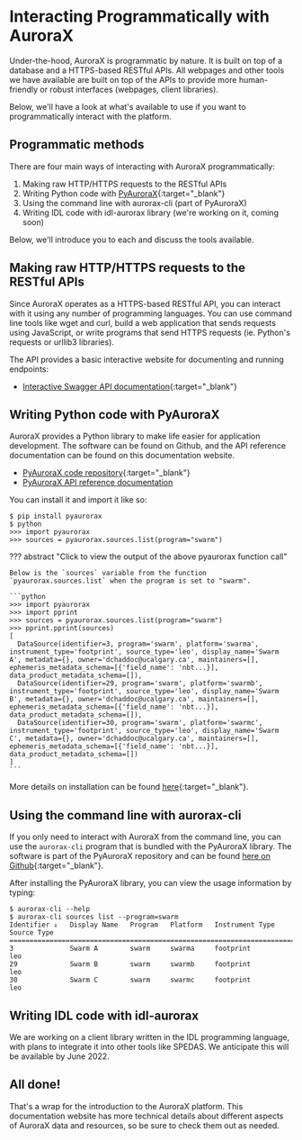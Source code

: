 # Interacting Programmatically with AuroraX

Under-the-hood, AuroraX is programmatic by nature. It is built on top of a database and a HTTPS-based RESTful APIs. All webpages and other tools we have available are built on top of the APIs to provide more human-friendly or robust interfaces (webpages, client libraries).

Below, we'll have a look at what's available to use if you want to programmatically interact with the platform.

## Programmatic methods

There are four main ways of interacting with AuroraX programmatically:

1. Making raw HTTP/HTTPS requests to the RESTful APIs
2. Writing Python code with [PyAuroraX](https://github.com/aurorax-space/pyaurorax){:target="_blank"}
3. Using the command line with aurorax-cli (part of PyAuroraX)
4. Writing IDL code with idl-aurorax library (we're working on it, coming soon)

Below, we'll introduce you to each and discuss the tools available.

## Making raw HTTP/HTTPS requests to the RESTful APIs

Since AuroraX operates as a HTTPS-based RESTful API, you can interact with it using any number of programming languages. You can use command line tools like wget and curl, build a web application that sends requests using JavaScript, or write programs that send HTTPS requests (ie. Python's requests or urllib3 libraries).

The API provides a basic interactive website for documenting and running endpoints:

- [Interactive Swagger API documentation](https://api.aurorax.space){:target="_blank"}

## Writing Python code with PyAuroraX

AuroraX provides a Python library to make life easier for application development. The software can be found on Github, and the API reference documentation can be found on this documentation website.

- [PyAuroraX code repository](https://github.com/aurorax-space/pyaurorax){:target="_blank"}
- [PyAuroraX API reference documentation](/code/pyaurorax_api_reference/pyaurorax/)

You can install it and import it like so:

```
$ pip install pyaurorax
$ python
>>> import pyaurorax
>>> sources = pyaurorax.sources.list(program="swarm")
```

??? abstract "Click to view the output of the above pyaurorax function call"

    Below is the `sources` variable from the function `pyaurorax.sources.list` when the program is set to "swarm".

    ```python
    >>> import pyaurorax
    >>> import pprint
    >>> sources = pyaurorax.sources.list(program="swarm")
    >>> pprint.pprint(sources)
    [
      DataSource(identifier=3, program='swarm', platform='swarma', instrument_type='footprint', source_type='leo', display_name='Swarm A', metadata={}, owner='dchaddoc@ucalgary.ca', maintainers=[], ephemeris_metadata_schema=[{'field_name': 'nbt...}], data_product_metadata_schema=[]),
      DataSource(identifier=29, program='swarm', platform='swarmb', instrument_type='footprint', source_type='leo', display_name='Swarm B', metadata={}, owner='dchaddoc@ucalgary.ca', maintainers=[], ephemeris_metadata_schema=[{'field_name': 'nbt...}], data_product_metadata_schema=[]),
      DataSource(identifier=30, program='swarm', platform='swarmc', instrument_type='footprint', source_type='leo', display_name='Swarm C', metadata={}, owner='dchaddoc@ucalgary.ca', maintainers=[], ephemeris_metadata_schema=[{'field_name': 'nbt...}], data_product_metadata_schema=[])
    ]
    ```

More details on installation can be found [here](https://github.com/aurorax-space/pyaurorax){:target="_blank"}.

## Using the command line with aurorax-cli

If you only need to interact with AuroraX from the command line, you can use the `aurorax-cli` program that is bundled with the PyAuroraX library. The software is part of the PyAuroraX repository and can be found [here on Github](https://github.com/aurorax-space/pyaurorax){:target="_blank"}.

After installing the PyAuroraX library, you can view the usage information by typing:

```
$ aurorax-cli --help
$ aurorax-cli sources list --program=swarm
Identifier ↓   Display Name   Program   Platform   Instrument Type   Source Type
================================================================================
3              Swarm A        swarm     swarma     footprint         leo        
29             Swarm B        swarm     swarmb     footprint         leo        
30             Swarm C        swarm     swarmc     footprint         leo        
```

## Writing IDL code with idl-aurorax

We are working on a client library written in the IDL programming language, with plans to integrate it into other tools like SPEDAS. We anticipate this will be available by June 2022.

## All done!

That's a wrap for the introduction to the AuroraX platform. This documentation website has more technical details about different aspects of AuroraX data and resources, so be sure to check them out as needed.
